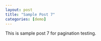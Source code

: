 ```yaml
---
layout: post
title: "Sample Post 7"
categories: [demo]
---
```


This is sample post 7 for pagination testing.
